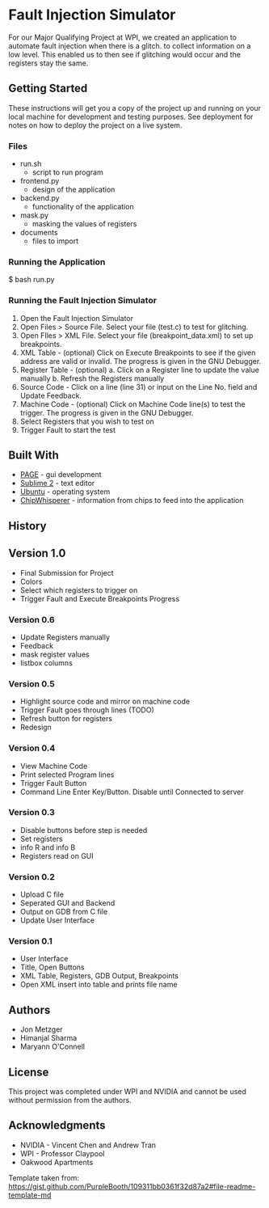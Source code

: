 # Fault Injection Simulator

For our Major Qualifying Project at WPI, we created an application to automate fault injection when there is a glitch. to collect information on a low level. This enabled us to then see if glitching would occur and the registers stay the same.

## Getting Started

These instructions will get you a copy of the project up and running on your local machine for development and testing purposes. See deployment for notes on how to deploy the project on a live system.

### Files
* run.sh
  * script to run program
* frontend.py
  * design of the application
* backend.py
  * functionality of the application
* mask.py
  * masking the values of registers
* documents
  * files to import

### Running the Application

$ bash run.py

### Running the Fault Injection Simulator

1. Open the Fault Injection Simulator
2. Open Files > Source File. Select your file (test.c) to test for glitching.
3. Open FIles > XML File. Select your file (breakpoint_data.xml) to set up breakpoints.
4. XML Table - (optional) Click on Execute Breakpoints to see if the given address are valid or invalid. The progress is given in the GNU Debugger.
5. Register Table - (optional) 
 a. Click on a Register line to update the value manually
 b. Refresh the Registers manually
6. Source Code - Click on a line (line 31) or input on the Line No. field and Update Feedback.
7. Machine Code - (optional) Click on Machine Code line(s) to test the trigger. The progress is given in the GNU Debugger.
8. Select Registers that you wish to test on
9. Trigger Fault to start the test


## Built With

* [PAGE]() - gui development
* [Sublime 2]() - text editor
* [Ubuntu]() - operating system
* [ChipWhisperer]() - information from chips to feed into the application

## History

## Version 1.0
* Final Submission for Project
* Colors
* Select which registers to trigger on
* Trigger Fault and Execute Breakpoints Progress

### Version 0.6
* Update Registers manually
* Feedback
* mask register values
* listbox columns

### Version 0.5
* Highlight source code and mirror on machine code
* Trigger Fault goes through lines (TODO)
* Refresh button for registers
* Redesign

### Version 0.4
* View Machine Code
* Print selected Program lines
* Trigger Fault Button
* Command Line Enter Key/Button. Disable until Connected to server

### Version 0.3
* Disable buttons before step is needed
* Set registers
* info R and info B
* Registers read on GUI

### Version 0.2
* Upload C file
* Seperated GUI and Backend
* Output on GDB from C file
* Update User Interface

### Version 0.1
* User Interface
* Title, Open Buttons
* XML Table, Registers, GDB Output, Breakpoints
* Open XML insert into table and prints file name

## Authors
* Jon Metzger
* Himanjal Sharma
* Maryann O'Connell

## License

This project was completed under WPI and NVIDIA and cannot be used without permission from the authors.

## Acknowledgments

* NVIDIA - Vincent Chen and Andrew Tran
* WPI - Professor Claypool
* Oakwood Apartments

Template taken from: https://gist.github.com/PurpleBooth/109311bb0361f32d87a2#file-readme-template-md

